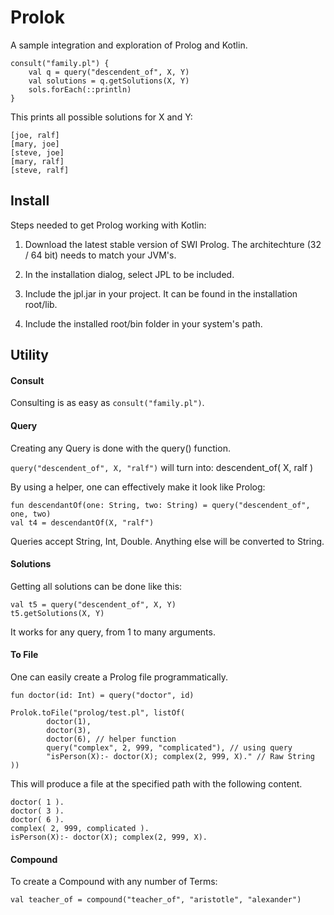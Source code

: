 # Prolok

A sample integration and exploration of Prolog and Kotlin.

```
consult("family.pl") {
    val q = query("descendent_of", X, Y)
    val solutions = q.getSolutions(X, Y)
    sols.forEach(::println)
}
```

This prints all possible solutions for X and Y:
```
[joe, ralf]
[mary, joe]
[steve, joe]
[mary, ralf]
[steve, ralf]
```


## Install

Steps needed to get Prolog working with Kotlin:

1. Download the latest stable version of SWI Prolog. 
The architechture (32 / 64 bit) needs to match your JVM's. 

2. In the installation dialog, select JPL to be included. 

3. Include the jpl.jar in your project. It can be found in the installation root/lib.

4. Include the installed root/bin folder in your system's path.


## Utility

#### Consult
Consulting is as easy as ``consult("family.pl")``.




#### Query
Creating any Query is done with the query() function. 

``query("descendent_of", X, "ralf")`` will turn into: descendent_of( X, ralf )

By using a helper, one can effectively make it look like Prolog:
 
 ```
 fun descendantOf(one: String, two: String) = query("descendent_of", one, two)
 val t4 = descendantOf(X, "ralf")
 ```
 
Queries accept String, Int, Double. Anything else will be converted to String.

#### Solutions
Getting all solutions can be done like this:

```
val t5 = query("descendent_of", X, Y)
t5.getSolutions(X, Y)
```

It works for any query, from 1 to many arguments. 


#### To File
One can easily create a Prolog file programmatically.

```
fun doctor(id: Int) = query("doctor", id)

Prolok.toFile("prolog/test.pl", listOf(
        doctor(1),
        doctor(3),
        doctor(6), // helper function
        query("complex", 2, 999, "complicated"), // using query
        "isPerson(X):- doctor(X); complex(2, 999, X)." // Raw String
))
```

This will produce a file at the specified path with the following content.
```
doctor( 1 ).
doctor( 3 ).
doctor( 6 ).
complex( 2, 999, complicated ).
isPerson(X):- doctor(X); complex(2, 999, X).
```


#### Compound
To create a Compound with any number of Terms:

``val teacher_of = compound("teacher_of", "aristotle", "alexander")``

